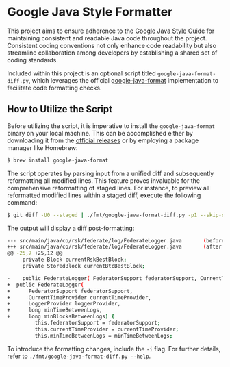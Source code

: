 # Google Java Style Formatter

This project aims to ensure adherence to the [Google Java Style Guide](https://google.github.io/styleguide/javaguide.html) for maintaining consistent and readable Java code throughout the project. Consistent coding conventions not only enhance code readability but also streamline collaboration among developers by establishing a shared set of coding standards.

Included within this project is an optional script titled `google-java-format-diff.py`, which leverages the official [google-java-format](https://github.com/google/google-java-format/tree/master) implementation to facilitate code formatting checks.

## How to Utilize the Script

Before utilizing the script, it is imperative to install the `google-java-format` binary on your local machine. This can be accomplished either by downloading it from the [official releases](https://github.com/google/google-java-format/releases) or by employing a package manager like Homebrew:

```bash
$ brew install google-java-format
```

The script operates by parsing input from a unified diff and subsequently reformatting all modified lines. This feature proves invaluable for the comprehensive reformatting of staged lines. For instance, to preview all reformatted modified lines within a staged diff, execute the following command:

```bash
$ git diff -U0 --staged | ./fmt/google-java-format-diff.py -p1 --skip-sorting-imports --skip-reflowing-long-strings
```

The output will display a diff post-formatting:

```bash
--- src/main/java/co/rsk/federate/log/FederateLogger.java       (before formatting)
+++ src/main/java/co/rsk/federate/log/FederateLogger.java       (after formatting)
@@ -25,7 +25,12 @@
     private Block currentRskBestBlock;
     private StoredBlock currentBtcBestBlock;

-    public FederateLogger( FederatorSupport federatorSupport, CurrentTimeProvider currentTimeProvider, LoggerProvider loggerProvider, long minTimeBetweenLogs, long minBlocksBetweenLogs) {
+  public FederateLogger(
+      FederatorSupport federatorSupport,
+      CurrentTimeProvider currentTimeProvider,
+      LoggerProvider loggerProvider,
+      long minTimeBetweenLogs,
+      long minBlocksBetweenLogs) {
         this.federatorSupport = federatorSupport;
         this.currentTimeProvider = currentTimeProvider;
         this.minTimeBetweenLogs = minTimeBetweenLogs;
```

To introduce the formatting changes, include the `-i` flag. For further details, refer to `./fmt/google-java-format-diff.py --help`.
